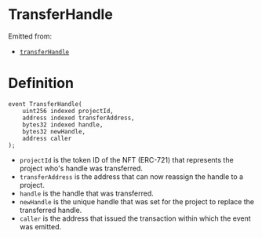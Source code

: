# TransferHandle

Emitted from:

* [`transferHandle`](../write/transferhandleof.md)

# Definition

```solidity
event TransferHandle(
    uint256 indexed projectId,
    address indexed transferAddress,
    bytes32 indexed handle,
    bytes32 newHandle,
    address caller
);
```

* `projectId` is the token ID of the NFT (ERC-721) that represents the project who's handle was transferred.
* `transferAddress` is the address that can now reassign the handle to a project.
* `handle` is the handle that was transferred.
* `newHandle` is the unique handle that was set for the project to replace the transferred handle.
* `caller` is the address that issued the transaction within which the event was emitted.
